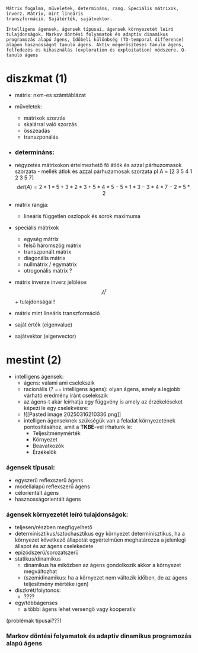 ```
Mátrix fogalma, műveletek, determináns, rang. Speciális mátrixok, inverz. Mátrix, mint lineáris
transzformáció. Sajátérték, sajátvektor.

Intelligens ágensek, ágensek típusai, ágensek környezetét leíró tulajdonságok. Markov döntési folyamatok és adaptív dinamikus programozás alapú ágens, Időbeli különbség (TD-temporal difference) alapon hasznosságot tanuló ágens. Aktív megerősítéses tanuló ágens, felfedezés és kihasználás (exploration és exploitation) módszere. Q-tanuló ágens
```

# diszkmat (1)
- mátrix: nxm-es számtáblázat

- műveletek:
	- mátrixok szorzás
	- skalárral való szorzás
	- összeadás
	- transzponálás

- ### determináns:
- négyzetes mátrixokon értelmezhető
	fő átlók és azzal párhuzomasok szorzata - mellék átlok és azzal párhuzamosak szorzata
pl 
A = [2 3 5
	4 1 2
	3 5 7]
$$
det(A) = 2 * 1 * 5 + 3 * 2 * 3 + 5 * 4 * 5 - 5 * 1 * 3 - 3 * 4 * 7 - 2 * 5 * 2 
$$

- mátrix rangja:
	- lineáris független oszlopok és sorok maximuma

- speciális mátrixok
	- egység mátrix
	- felső háromszög mátrix
	- transzponált mátrix
	- diagonális mátrix
	- nullmátrix / egymátrix
	- otrogonális mátrix ?

- mátrix inverze
inverz jelölése:
$$
A^t
$$
\+ tulajdonságai!!

- mátrix mint lineáris transzformáció

- saját érték (eigenvalue)

- sajátvektor (eigenvector)

# mestint (2)

- intelligens ágensek:
	- ágens: valami ami cselekszik
	- racionális (? == intelligens ágens): olyan ágens, amely a legjobb várható eredmény iránt cselekszik 
	- az ágens-t akár leírhatja egy függvény is amely az érzékeléseket képezi le egy cselekvésre:
	- ![[Pasted image 20250316210336.png]]
	- intelligen ágenseknek szükségük van a feladat környezetének pontosításához, amit a **TKBÉ**-vel írhatunk le:
		- Teljesítménymérték
		- Környezet
		- Beavatkozók
		- Érzékelők

### ágensek típusai:
- egyszerű reflexszerű ágens
- modellalapú reflexszerű ágens
- célorientált ágens
- hasznosságorientált ágens

### ágensek környezetét leíró tulajdonságok:
- teljesen/részben megfigyelhető
- determinisztikus/sztochasztikus
	  egy környezet determinisztikus, ha a környezet következő állapotát egyértelműen meghatározza a jelenlegi állapot és az ágens cselekedete
- epizódszerű/sorozatszerű
- statikus/dinamikus
	- dinamikus ha miközben az ágens gondolkozik akkor a környezet megváltozhat
	- (szemidinamikus: ha a környezet nem változik időben, de az ágens teljesítmény mértéke igen) 
- diszkrét/folytonos:
	- ????
- egy/többágenses
	- a többi ágens lehet versengő vagy kooperatív


(problémák típusai???)
### Markov döntési folyamatok és adaptív dinamikus programozás alapú ágens

